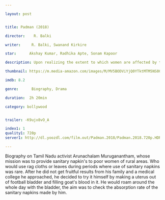```yaml
---

layout: post


title: Padman (2018)

director:    R. Balki

writer:     R. Balki, Swanand Kirkire

star:      Akshay Kumar, Radhika Apte, Sonam Kapoor

description: Upon realizing the extent to which women are affected by their menses, a man sets out to create a sanitary pad machine and to provide inexpensive sanitary pads to the women of rural India.

thumbnail: https://m.media-amazon.com/images/M/MV5BODViYjQ0YTktMTM5NS00YTVkLWE5MmUtNGY1MzUwOGY0OTg2XkEyXkFqcGdeQXVyNjg5NzkxNTU@._V1_UY268_CR1,0,182,268_AL__QL50.jpg

imdb: 8.2

genre:      Biography, Drama 

duration:  2h 20min

category: bollywood


trailer: -K9ujx8vO_A

index1: 1
quality1: 720p
server1: http://dl.yoozdl.com/film.out/Padman.2018/Padman.2018.720p.HDRip.SaNiG.mkv

---
```


Biography on Tamil Nadu activist Arunachalam Muruganantham, whose mission was to provide sanitary napkin's to poor women of rural areas. Who would use rag cloths or leaves during periods where use of sanitary napkins was rare. After he did not get fruitful results from his family and a medical college he approached, he decided to try it himself by making a uterus out of football bladder and filling goat's blood in it. He would roam around the whole day with the bladder, the aim was to check the absorption rate of the sanitary napkins made by him.